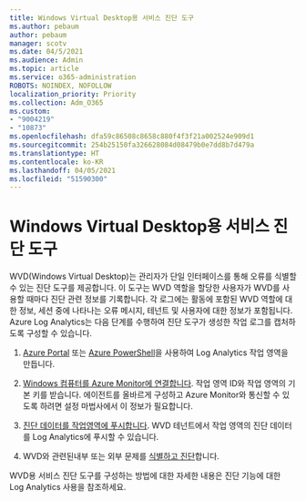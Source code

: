 ```yaml
---
title: Windows Virtual Desktop용 서비스 진단 도구
ms.author: pebaum
author: pebaum
manager: scotv
ms.date: 04/5/2021
ms.audience: Admin
ms.topic: article
ms.service: o365-administration
ROBOTS: NOINDEX, NOFOLLOW
localization_priority: Priority
ms.collection: Adm_O365
ms.custom:
- "9004219"
- "10873"
ms.openlocfilehash: dfa59c86508c8658c880f4f3f21a002524e909d1
ms.sourcegitcommit: 254b25150fa326628084d08479b0e7dd8b7d479a
ms.translationtype: HT
ms.contentlocale: ko-KR
ms.lasthandoff: 04/05/2021
ms.locfileid: "51590300"
---
```

# <a name="service-diagnostics-tool-for-windows-virtual-desktop"></a>Windows Virtual Desktop용 서비스 진단 도구

WVD(Windows Virtual Desktop)는 관리자가 단일 인터페이스를 통해 오류를 식별할 수 있는 진단 도구를 제공합니다. 이 도구는 WVD 역할을 할당한 사용자가 WVD를 사용할 때마다 진단 관련 정보를 기록합니다. 각 로그에는 활동에 포함된 WVD 역할에 대한 정보, 세션 중에 나타나는 오류 메시지, 테넌트 및 사용자에 대한 정보가 포함됩니다. Azure Log Analytics는 다음 단계를 수행하여 진단 도구가 생성한 작업 로그를 캡처하도록 구성할 수 있습니다.

1. [Azure Portal](https://go.microsoft.com/fwlink/?linkid=2129500) 또는 [Azure PowerShell](https://go.microsoft.com/fwlink/?linkid=2129501)을 사용하여 Log Analytics 작업 영역을 만듭니다.

1. [Windows 컴퓨터를 Azure Monitor에 연결합니다](https://go.microsoft.com/fwlink/?linkid=2129913). 작업 영역 ID와 작업 영역의 기본 키를 받습니다. 에이전트를 올바르게 구성하고 Azure Monitor와 통신할 수 있도록 하려면 설정 마법사에서 이 정보가 필요합니다.

1. [진단 데이터를 작업영역에 푸시합니다](https://go.microsoft.com/fwlink/?linkid=2128284). WVD 테넌트에서 작업 영역의 진단 데이터를 Log Analytics에 푸시할 수 있습니다.

1. WVD와 관련된내부 또는 외부 문제를 [식별하고 진단](https://docs.microsoft.com/azure/virtual-desktop/diagnostics-role-service#diagnose-issues-with-powershell)합니다.

WVD용 서비스 진단 도구를 구성하는 방법에 대한 자세한 내용은 진단 기능에 대한 Log Analytics 사용을 참조하세요.